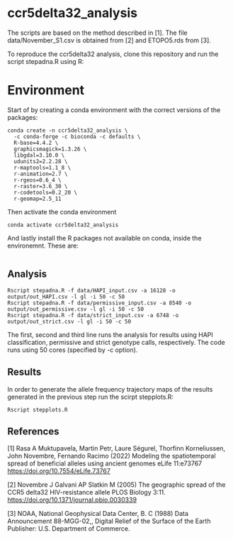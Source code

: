 # ccr5delta32_analysis

The scripts are based on the method described in [1].
The file data/November_S1.csv is obtained from [2] and ETOPO5.rds from [3].

To reproduce the ccr5delta32 analysis, clone this repository and run the script stepadna.R using R:

# Environment
Start of by creating a conda environment with the correct versions of the packages:
```
conda create -n ccr5delta32_analysis \
  -c conda-forge -c bioconda -c defaults \
  R-base=4.4.2 \
  graphicsmagick=1.3.26 \
  libgdal=3.10.0 \
  udunits2=2.2.28 \
  r-maptools=1.1_8 \
  r-animation=2.7 \
  r-rgeos=0.6_4 \
  r-raster=3.6_30 \
  r-codetools=0.2_20 \
  r-geomap=2.5_11
```
Then activate the conda environment
```
conda activate ccr5delta32_analysis
```
And lastly install the R packages not available on conda, inside the environemnt.
These are: 
```

```




## Analysis
```
Rscript stepadna.R -f data/HAPI_input.csv -a 16128 -o output/out_HAPI.csv -l gl -i 50 -c 50
Rscript stepadna.R -f data/permissive_input.csv -a 8540 -o output/out_permissive.csv -l gl -i 50 -c 50
Rscript stepadna.R -f data/strict_input.csv -a 6748 -o output/out_strict.csv -l gl -i 50 -c 50
```

The first, second and third line runs the analysis for results using HAPI classification, permissive and strict genotype calls, respectively. The code runs using 50 cores (specified by -c option).

## Results
In order to generate the allele frequency trajectory maps of the results generated in the previous step run the scirpt stepplots.R:

```
Rscript stepplots.R
```

## References
[1] Rasa A Muktupavela, Martin Petr, Laure Ségurel, Thorfinn Korneliussen, John Novembre, Fernando Racimo (2022) Modeling the spatiotemporal spread of beneficial alleles using ancient genomes eLife 11:e73767
https://doi.org/10.7554/eLife.73767

[2] Novembre J Galvani AP Slatkin M (2005) The geographic spread of the CCR5 delta32 HIV-resistance allele PLOS Biology 3:11. https://doi.org/10.1371/journal.pbio.0030339

[3] NOAA, National Geophysical Data Center, B. C (1988) Data Announcement 88-MGG-02,, Digital Relief of the Surface of the Earth Publisher: U.S. Department of Commerce.
